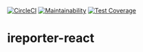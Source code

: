 [![CircleCI](https://circleci.com/gh/valenstical/ireporter-react/tree/staging.svg?style=svg)](https://circleci.com/gh/valenstical/ireporter-react/tree/staging) [![Maintainability](https://api.codeclimate.com/v1/badges/9d9c1523a2953beacff7/maintainability)](https://codeclimate.com/github/valenstical/ireporter-react/maintainability) [![Test Coverage](https://api.codeclimate.com/v1/badges/9d9c1523a2953beacff7/test_coverage)](https://codeclimate.com/github/valenstical/ireporter-react/test_coverage)
# ireporter-react
